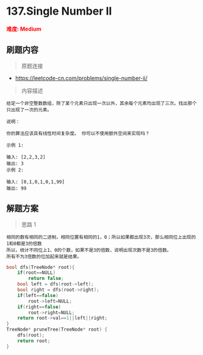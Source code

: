 # 137.Single Number II

**<font color=red>难度: Medium</font>**

 ## 刷题内容
 > 原题连接
* https://leetcode-cn.com/problems/single-number-ii/
 > 内容描述
 ```
给定一个非空整数数组，除了某个元素只出现一次以外，其余每个元素均出现了三次。找出那个只出现了一次的元素。

说明：

你的算法应该具有线性时间复杂度。 你可以不使用额外空间来实现吗？

示例 1:

输入: [2,2,3,2]
输出: 3
示例 2:

输入: [0,1,0,1,0,1,99]
输出: 99
 ```

## 解题方案
> 思路 1
```
相同的数有相同的二进制，相同位置有相同的1，0；所以如果都出现3次，那么相同位上出现的1和0都是3的倍数
所以，统计不同位上1、0的个数，如果不是3的倍数，说明出现次数不是3的倍数。
所有不为3倍数的位加起来就是结果。
```

```cpp
bool dfs(TreeNode* root){
    if(root==NULL)
        return false;
    bool left = dfs(root->left);
    bool right = dfs(root->right);
    if(left==false)
        root->left=NULL;
    if(right==false)
        root->right=NULL;
    return root->val==1||left||right;
}
TreeNode* pruneTree(TreeNode* root) {
    dfs(root);
    return root;
}
```